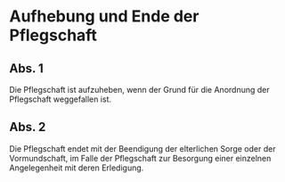 # Aufhebung und Ende der Pflegschaft



## Abs. 1

 Die Pflegschaft ist aufzuheben, wenn der Grund für die Anordnung der Pflegschaft weggefallen ist.

## Abs. 2

 Die Pflegschaft endet mit der Beendigung der elterlichen Sorge oder der Vormundschaft, im Falle der Pflegschaft zur Besorgung einer einzelnen Angelegenheit mit deren Erledigung. 

